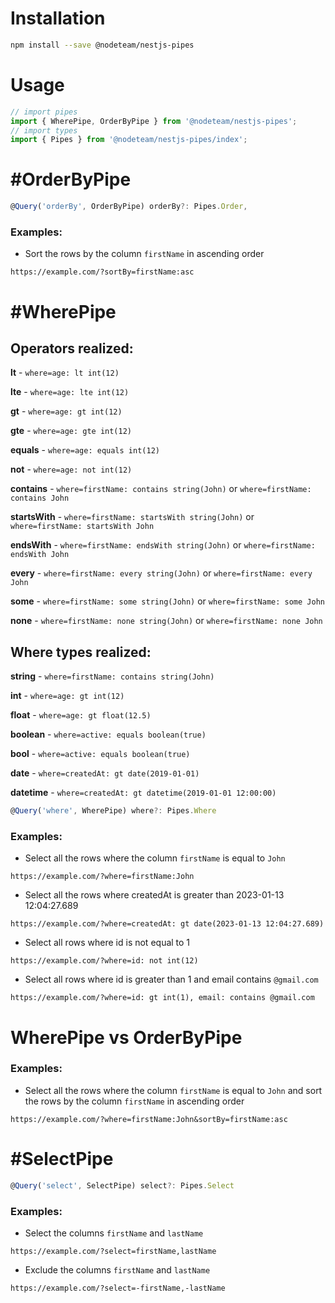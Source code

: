# Installation

```bash
npm install --save @nodeteam/nestjs-pipes
```

# Usage

```typescript
// import pipes
import { WherePipe, OrderByPipe } from '@nodeteam/nestjs-pipes';
// import types
import { Pipes } from '@nodeteam/nestjs-pipes/index';
```

# #OrderByPipe

```typescript
@Query('orderBy', OrderByPipe) orderBy?: Pipes.Order,
```

### Examples:

* Sort the rows by the column `firstName` in ascending order
```
https://example.com/?sortBy=firstName:asc
```


# #WherePipe

## Operators realized:

**lt** - `where=age: lt int(12)`

**lte** - `where=age: lte int(12)`

**gt** - `where=age: gt int(12)`

**gte** - `where=age: gte int(12)`

**equals** - `where=age: equals int(12)`

**not** - `where=age: not int(12)`

**contains** - `where=firstName: contains string(John)` or `where=firstName: contains John`

**startsWith** - `where=firstName: startsWith string(John)` or `where=firstName: startsWith John`

**endsWith** - `where=firstName: endsWith string(John)` or `where=firstName: endsWith John`

**every** - `where=firstName: every string(John)` or `where=firstName: every John`

**some** - `where=firstName: some string(John)` or `where=firstName: some John`

**none** - `where=firstName: none string(John)` or `where=firstName: none John`

## Where types realized:

**string** - `where=firstName: contains string(John)`

**int** - `where=age: gt int(12)`

**float** - `where=age: gt float(12.5)`

**boolean** - `where=active: equals boolean(true)`

**bool** - `where=active: equals boolean(true)`

**date** - `where=createdAt: gt date(2019-01-01)`

**datetime** - `where=createdAt: gt datetime(2019-01-01 12:00:00)`

```typescript
@Query('where', WherePipe) where?: Pipes.Where
```

### Examples:

* Select all the rows where the column `firstName` is equal to `John`
```
https://example.com/?where=firstName:John
```

* Select all the rows where createdAt is greater than 2023-01-13 12:04:27.689
```
https://example.com/?where=createdAt: gt date(2023-01-13 12:04:27.689)
```

* Select all rows where id is not equal to 1
```
https://example.com/?where=id: not int(12)
```

* Select all rows where id is greater than 1 and email contains `@gmail.com`
```
https://example.com/?where=id: gt int(1), email: contains @gmail.com
```

# WherePipe vs OrderByPipe

### Examples:

* Select all the rows where the column `firstName` is equal to `John` and sort the rows by the column `firstName` in ascending order
```
https://example.com/?where=firstName:John&sortBy=firstName:asc
```

# #SelectPipe

```typescript
@Query('select', SelectPipe) select?: Pipes.Select
```

### Examples:

* Select the columns `firstName` and `lastName`
```
https://example.com/?select=firstName,lastName
```

* Exclude the columns `firstName` and `lastName`

```
https://example.com/?select=-firstName,-lastName
```
